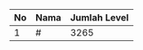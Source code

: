 | No | Nama            | Jumlah Level |
|----|-----------------|--------------|
| 1  | #    |    3265        |

